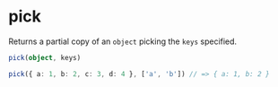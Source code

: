 # pick
Returns a partial copy of an `object` picking the `keys` specified.

```ts
pick(object, keys)

pick({ a: 1, b: 2, c: 3, d: 4 }, ['a', 'b']) // => { a: 1, b: 2 }
```
